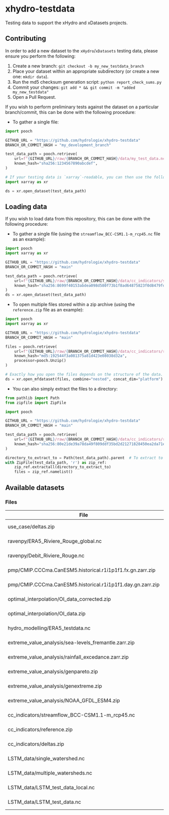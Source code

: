 # xhydro-testdata

Testing data to support the xHydro and xDatasets projects.

## Contributing

In order to add a new dataset to the `xHydro`/`xDatasets` testing data, please ensure you perform the following:

1. Create a new branch: `git checkout -b my_new_testdata_branch`
2. Place your dataset within an appropriate subdirectory (or create a new one: `mkdir data`).
3. Run the md5 checksum generation script: `python report_check_sums.py`
4. Commit your changes: `git add * && git commit -m "added my_new_testdata"`
5. Open a Pull Request.

If you wish to perform preliminary tests against the dataset on a particular branch/commit, this can be done with the following procedure:

* To gather a single file:
```python
import pooch

GITHUB_URL = "https://github.com/hydrologie/xhydro-testdata"
BRANCH_OR_COMMIT_HASH = "my_development_branch"

test_data_path = pooch.retrieve(
    url=f"{GITHUB_URL}/raw/{BRANCH_OR_COMMIT_HASH}/data/my_test_data.nc",
    known_hash="sha256:1234567890abcdef",
)

# If your testing data is `xarray`-readable, you can then use the following:
import xarray as xr

ds = xr.open_dataset(test_data_path)
```

## Loading data

If you wish to load data from this repository, this can be done with the following procedure:

* To gather a single file (using the `streamflow_BCC-CSM1.1-m_rcp45.nc` file as an example):
```python
import pooch
import xarray as xr

GITHUB_URL = "https://github.com/hydrologie/xhydro-testdata"
BRANCH_OR_COMMIT_HASH = "main"

test_data_path = pooch.retrieve(
    url=f"{GITHUB_URL}/raw/{BRANCH_OR_COMMIT_HASH}/data/cc_indicators/streamflow_BCC-CSM1.1-m_rcp45.nc",
    known_hash="sha256:8699f40153abdea098d580f73b1f8ad64875823f0d8479fdc4f8a40b4adcaf5e",
)
ds = xr.open_dataset(test_data_path)
```

* To open multiple files stored within a zip archive (using the `reference.zip` file as an example):
```python
import pooch
import xarray as xr

GITHUB_URL = "https://github.com/hydrologie/xhydro-testdata"
BRANCH_OR_COMMIT_HASH = "main"

files = pooch.retrieve(
    url=f"{GITHUB_URL}/raw/{BRANCH_OR_COMMIT_HASH}/data/cc_indicators/reference.zip",
    known_hash="md5:192544f3a081375a81d423e08038d32a",
    processor=pooch.Unzip()
)

# Exactly how you open the files depends on the structure of the data. This will work for the reference.zip file:
ds = xr.open_mfdataset(files, combine="nested", concat_dim="platform")
```

* You can also simply extract the files to a directory:
```python
from pathlib import Path
from zipfile import ZipFile

import pooch

GITHUB_URL = "https://github.com/hydrologie/xhydro-testdata"
BRANCH_OR_COMMIT_HASH = "main"

test_data_path = pooch.retrieve(
    url=f"{GITHUB_URL}/raw/{BRANCH_OR_COMMIT_HASH}/data/cc_indicators/reference.zip",
    known_hash="sha256:80e21de39a78da49f809ddf35bd2d21271828450ea2da71eac08aab13c7b846e",
)

directory_to_extract_to = Path(test_data_path).parent  # To extract to the same directory as the zip file
with ZipFile(test_data_path, 'r') as zip_ref:
    zip_ref.extractall(directory_to_extract_to)
    files = zip_ref.namelist()
```

[//]: # (Code below this line is autogenerated by `report_check_sums.py`)
## Available datasets

### Files

| File | Size | Checksum |
| ---- | ---- | -------- |
| use_case/deltas.zip | 57.9 kiB | sha256:70eb2da69550c1b839749cb5552bcd7b44196ff4d8ab7951c2e5254638a7b598 |
| ravenpy/ERA5_Riviere_Rouge_global.nc | 150.7 kiB | sha256:341ac746130a0d3e3189d3a41dc8528d6bd22869a519b68e134959407ad200a3 |
| ravenpy/Debit_Riviere_Rouge.nc | 343.5 kiB | sha256:d0a27de5eb3cb466e60669d894296bcbc4e9f590edc1ae2490685babd10b2d22 |
| pmp/CMIP.CCCma.CanESM5.historical.r1i1p1f1.fx.gn.zarr.zip | 12.7 kiB | sha256:dc7c92fc098ca5adf43e76b25e3f79b70815ed961e945952983bb68b3c380cf1 |
| pmp/CMIP.CCCma.CanESM5.historical.r1i1p1f1.day.gn.zarr.zip | 758.5 kiB | sha256:d5775b2f09381f2f3a7cc06af76f62fb216b60252aab3a602280a513554d59ad |
| optimal_interpolation/OI_data_corrected.zip | 3.2 MiB | sha256:48ee08325bd35c6bce5c0e52e3ee25df27c830720929060f607fb0417c476941 |
| optimal_interpolation/OI_data.zip | 2.9 MiB | sha256:9cd881a19fc82bda560e636d3f6a2c40718b82f5bce1e31aedce6d1b2e41d7d8 |
| hydro_modelling/ERA5_testdata.nc | 100.9 kiB | sha256:7051f696f30d9772511cfbae81a0be0bd2898f25d123227f5f5fa4869138fa4e |
| extreme_value_analysis/sea-levels_fremantle.zarr.zip | 5.6 kiB | sha256:af6abf274bf8809eca7fa0d33540979203fa4d9833e13c8e6adf3f4d15966a40 |
| extreme_value_analysis/rainfall_excedance.zarr.zip | 7.5 kiB | sha256:ce29ea4b4b427bac0c11c0bb1ead4bb961aee2ba88ac0abffc859a155986f232 |
| extreme_value_analysis/genpareto.zip | 136.0 kiB | sha256:f6b67160dd1373ad6a9ce511788184a0bbed23e0c297315d1686ecbb88e16e0a |
| extreme_value_analysis/genextreme.zip | 228.0 kiB | sha256:8d036acca8b9a4608930c97d6cebfbf24205a20c7e43c47dcbdc14221a643b0c |
| extreme_value_analysis/NOAA_GFDL_ESM4.zip | 88.7 kiB | sha256:483a5ffd398aa60db2d2c6d41857cd02c201a7f9efcacef2610a2521f72a22b6 |
| cc_indicators/streamflow_BCC-CSM1.1-m_rcp45.nc | 730.1 kiB | sha256:8699f40153abdea098d580f73b1f8ad64875823f0d8479fdc4f8a40b4adcaf5e |
| cc_indicators/reference.zip | 23.7 kiB | sha256:80e21de39a78da49f809ddf35bd2d21271828450ea2da71eac08aab13c7b846e |
| cc_indicators/deltas.zip | 1.6 MiB | sha256:d6bff404c7e1514d819db9e46c69a3756a0a5f847586fc2fa4e573de3ee1d355 |
| LSTM_data/single_watershed.nc | 1.2 MiB | sha256:bea90106d540a7b8b6aca4013ae6c2a9f202a37620f9f265fe3d7c70bf9ff7c8 |
| LSTM_data/multiple_watersheds.nc | 3.2 MiB | sha256:acc5a9821fefbd85cda5283cdfdc00c9290662b5ff6f83ac5637ae84f730c427 |
| LSTM_data/LSTM_test_data_local.nc | 118.0 kiB | sha256:4e4a70efd9405b481556c73f700dd87d0bf2169366a89b14cd8d8f771f093da8 |
| LSTM_data/LSTM_test_data.nc | 325.1 kiB | sha256:fcac6067708cbdc7e4df6d05471e89ce562bfe8720f0324f113d17fa9d1fe87b |
